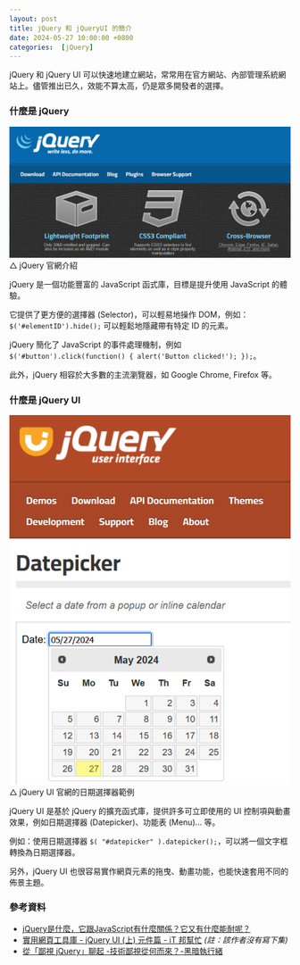 ```yaml
---
layout: post
title: jQuery 和 jQueryUI 的簡介
date: 2024-05-27 10:00:00 +0800
categories:  [jQuery]
--- 
```


jQuery 和 jQuery UI 可以快速地建立網站，常常用在官方網站、內部管理系統網站上。儘管推出已久，效能不算太高，仍是眾多開發者的選擇。

### 什麼是 jQuery

![jQuery 官網介紹](/assets/imgs/2024-05-27/jQuery_Homepage.png)
△ jQuery 官網介紹

jQuery 是一個功能豐富的 JavaScript 函式庫，目標是提升使用 JavaScript 的體驗。

它提供了更方便的選擇器 (Selector)，可以輕易地操作 DOM，例如：`$('#elementID').hide();` 可以輕鬆地隱藏帶有特定 ID 的元素。

jQuery 簡化了 JavaScript 的事件處理機制，例如 `$('#button').click(function() { alert('Button clicked!'); });`。

此外，jQuery 相容於大多數的主流瀏覽器，如 Google Chrome, Firefox 等。

### 什麼是 jQuery UI

![jQuery UI 官網的日期選擇器範例](/assets/imgs/2024-05-27/jQuery_UI_Datepicker.png)
△ jQuery UI 官網的日期選擇器範例

jQuery UI 是基於 jQuery 的擴充函式庫，提供許多可立即使用的 UI 控制項與動畫效果，例如日期選擇器 (Datepicker)、功能表 (Menu)... 等。

例如：使用日期選擇器 `$( "#datepicker" ).datepicker();`，可以將一個文字框轉換為日期選擇器。

另外，jQuery UI 也很容易實作網頁元素的拖曳、動畫功能，也能快速套用不同的佈景主題。

### 參考資料

- [jQuery是什麼，它跟JavaScript有什麼關係？它又有什麼能耐呢？](https://progressbar.tw/posts/6)
- [實用網頁工具庫 - jQuery UI (上) 元件篇 - iT 邦幫忙](https://ithelp.ithome.com.tw/articles/10120587) *(註：該作者沒有寫下集)*
- [從「鄙視 jQuery」聊起 -技術鄙視從何而來？-黑暗執行緒](https://blog.darkthread.net/blog/jquery-dispise/)
